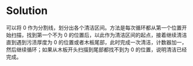 # Solution

可以将 0 作为分割线，划分出各个清洁区间。方法是每次循环都从第一个位置开始扫描，找到第一个不为 0 的位置后，以此作为清洁区间的起点，接着继续清洁直到遇到污渍厚度为 0 的位置或者木板尾部，此时完成一次清洁，计数器加一，然后继续循环；如果从木板开头扫描到尾部都找不到为 0 的位置，说明清洁已经完成。
